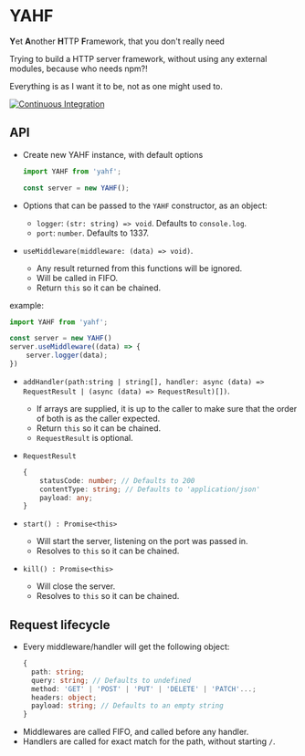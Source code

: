 # YAHF
**Y**et **A**nother **H**TTP **F**ramework, that you don't really need

Trying to build a HTTP server framework, without using any external modules, because who needs npm?!

Everything is as I want it to be, not as one might used to.

[![Continuous Integration](https://github.com/assapir/yahf/actions/workflows/ci.yml/badge.svg?event=push)](https://github.com/assapir/yahf/actions/workflows/ci.yml)
## API

* Create new YAHF instance, with default options
  ```javascript
  import YAHF from 'yahf';

  const server = new YAHF();
  ```

* Options that can be passed to the `YAHF` constructor, as an object:
  * `logger`: `(str: string) => void`. Defaults to `console.log`.
  * `port`: `number`. Defaults to 1337.

* `useMiddleware(middleware: (data) => void)`.
  * Any result returned from this functions will be ignored.
  * Will be called in FIFO.
  * Return `this` so it can be chained.

example:
  ```javascript
  import YAHF from 'yahf';

  const server = new YAHF()
  server.useMiddleware((data) => {
      server.logger(data);
  })
  ```

* `addHandler(path:string | string[], handler: async (data) => RequestResult | (async (data) => RequestResult)[])`.
  * If arrays are supplied, it is up to the caller to make sure that the order of both is as the caller expected.
  * Return `this` so it can be chained.
  * `RequestResult` is optional.

* `RequestResult`
  ```typescript
  {
      statusCode: number; // Defaults to 200
      contentType: string; // Defaults to 'application/json'
      payload: any;
  }
  ```

* `start() : Promise<this>`
  * Will start the server, listening on the port was passed in.
  * Resolves to `this` so it can be chained.

* `kill() : Promise<this>`
  * Will close the server.
  * Resolves to `this` so it can be chained.

## Request lifecycle
* Every middleware/handler will get the following object:
  ```typescript
  {
    path: string;
    query: string; // Defaults to undefined
    method: 'GET' | 'POST' | 'PUT' | 'DELETE' | 'PATCH'...;
    headers: object;
    payload: string; // Defaults to an empty string
  }
  ```
* Middlewares are called FIFO, and called before any handler.
* Handlers are called for exact match for the path, without starting `/`.
